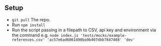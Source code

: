 ## Setup
* `git pull` The repo.
* Run `npm install`
* Run the script passing in a filepath to CSV, api key and environment via the command e.g. `node index.js 'tests/mocks/example-references.csv' 'ac57e6ad6861490ba9b407dbb7847488' 'dev'`
